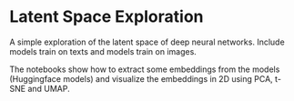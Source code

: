 # Latent Space Exploration

A simple exploration of the latent space of deep neural networks. Include models train on texts and models train on images.

The notebooks show how to extract some embeddings from the models (Huggingface models) and visualize the embeddings in 2D using PCA, t-SNE and UMAP.


